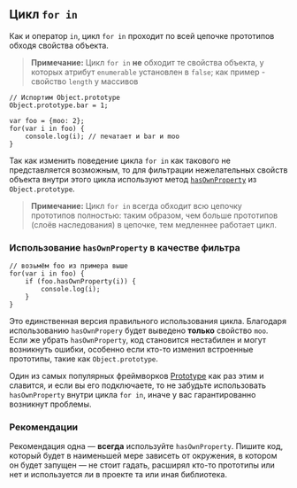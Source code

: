 ## Цикл `for in`

Как и оператор `in`, цикл `for in` проходит по всей цепочке прототипов обходя свойства объекта.

> **Примечание:** Цикл `for in` **не** обходит те свойства объекта, у которых атрибут `enumerable` установлен в `false`; как пример - свойство `length` у массивов

    // Испортим Object.prototype
    Object.prototype.bar = 1;

    var foo = {moo: 2};
    for(var i in foo) {
        console.log(i); // печатает и bar и moo
    }

Так как изменить поведение цикла `for in` как такового не представляется возможным, то для фильтрации нежелательных свойств объекта внутри этого цикла используют метод [`hasOwnProperty`](#object.hasownproperty) из `Object.prototype`.

> **Примечание:**  Цикл `for in` всегда обходит всю цепочку прототипов полностью: таким образом, чем больше прототипов (слоёв наследования) в цепочке, тем медленнее работает цикл.

### Использование `hasOwnProperty` в качестве фильтра

    // возьмём foo из примера выше
    for(var i in foo) {
        if (foo.hasOwnProperty(i)) {
            console.log(i);
        }
    }

Это единственная версия правильного использования цикла. Благодаря использованию `hasOwnPropery` будет выведено **только** свойство `moo`. Если же убрать `hasOwnProperty`, код становится нестабилен и могут возникнуть ошибки, особенно если кто-то изменил встроенные прототипы, такие как `Object.prototype`.

Один из самых популярных фреймворков [Prototype][1] как раз этим и славится, и если вы его подключаете, то не забудьте использовать `hasOwnProperty` внутри цикла `for in`, иначе у вас гарантированно возникнут проблемы.

### Рекомендации

Рекомендация одна — **всегда** используйте `hasOwnProperty`. Пишите код, который будет в наименьшей мере зависеть от окружения, в котором он будет запущен — не стоит гадать, расширял кто-то прототипы или нет и используется ли в проекте та или иная библиотека.

[1]: http://www.prototypejs.org/

